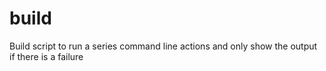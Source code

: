 # build
Build script to run a series command line actions and only show the output if there is a failure

